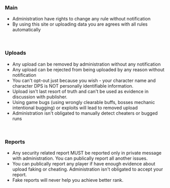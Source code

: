### Main

+ Administration have rights to change any rule without notification
+ By using this site or uploading data you are agrees with all rules automatically

&nbsp;

### Uploads

+ Any upload can be removed by administration without any notification
+ Any upload can be rejected from being uploaded by any reason without notification
+ You can't opt-out just because you wish - your character name and character DPS is NOT personally identifiable information.
+ Upload isn't last resort of truth and can't be used as evidence in discussion with publisher.
+ Using game bugs (using wrongly clearable buffs, bosses mechanic intentional bugging) or exploits will lead to removed upload
+ Administration isn't obligated to manually detect cheaters or bugged runs

&nbsp;

 ### Reports

+ Any security related report MUST be reported only in private message with administration. You can publically report all another issues.
+ You can publically report any player if have enough evidence about upload faking or cheating. Administration isn't obligated to accept your report.
+ Fake reports will never help you achieve better rank.
